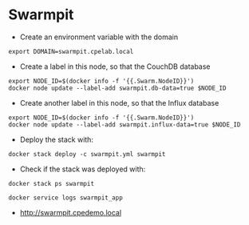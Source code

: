 # Swarmpit

- Create an environment variable with the domain 
```
export DOMAIN=swarmpit.cpelab.local
```
- Create a label in this node, so that the CouchDB database
```
export NODE_ID=$(docker info -f '{{.Swarm.NodeID}}')
docker node update --label-add swarmpit.db-data=true $NODE_ID
```
- Create another label in this node, so that the Influx database
```
export NODE_ID=$(docker info -f '{{.Swarm.NodeID}}')
docker node update --label-add swarmpit.influx-data=true $NODE_ID
```
- Deploy the stack with:
```
docker stack deploy -c swarmpit.yml swarmpit
```
- Check if the stack was deployed with:
```
docker stack ps swarmpit

docker service logs swarmpit_app
```
- http://swarmpit.cpedemo.local